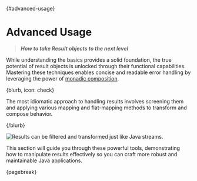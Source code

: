 
{#advanced-usage}
# Advanced Usage

> ***How to take Result objects to the next level***

While understanding the basics provides a solid foundation, the true potential of result objects is unlocked through their functional capabilities. Mastering these techniques enables concise and readable error handling by leveraging the power of [monadic composition](https://en.wikipedia.org/wiki/Monad_\(functional_programming\)).

{blurb, icon: check}

The most idiomatic approach to handling results involves screening them and applying various mapping and flat-mapping methods to transform and compose behavior.

{/blurb}

![Results can be filtered and transformed just like Java streams.](advanced-usage.png)

This section will guide you through these powerful tools, demonstrating how to manipulate results effectively so you can craft more robust and maintainable Java applications.

{pagebreak}
